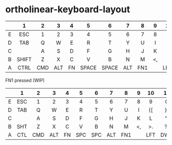 # ortholinear-keyboard-layout

|       |   1   |   2   |   3   |   4   |   5   |   6   |   7   |   8   |   9   |   10  |   11  |   12  |
|:-----:|:-----:|:-----:|:-----:|:-----:|:-----:|:-----:|:-----:|:-----:|:-----:|:-----:|:-----:|:-----:|
|   E   |  ESC  |   1   |   2   |   3   |   4   |   5   |   6   |   7   |   8   |   9   |   0   | BSPACE|
|   D   |  TAB  |   Q   |   W   |   E   |   R   |   T   |   Y   |   U   |   I   |   O   |   P   |   |\  |
|   C   |       |   A   |   S   |   D   |   F   |   G   |   H   |   J   |   K   |   L   |   ;:  | ENTER |
|   B   | SHIFT |   Z   |   X   |   C   |   V   |   B   |   N   |   M   |   <,  |   >.  |   ?/  |   UP  |
|   A   |  CTRL |  CMD  |  ALT  |   FN  | SPACE | SPACE |  ALT  |  FN1  |       |  LEFT |  DOWN | RIGHT |


FN1 pressed (WIP)

|       |   1   |   2   |   3   |   4   |   5   |   6   |   7   |   8   |   9   |   10  |   11  |   12  |
|:-----:|:-----:|:-----:|:-----:|:-----:|:-----:|:-----:|:-----:|:-----:|:-----:|:-----:|:-----:|:-----:|
|   E   |  ESC  |   1   |   2   |   3   |   4   |   5   |   6   |   7   |   8   |   9   |   0   |  BSP  |
|   D   |  TAB  |   Q   |   W   |   E   |   R   |   T   |   Y   |   U   |   I   |   {[  |   }]  |   |\  |
|   C   |       |   A   |   S   |   D   |   F   |   G   |   H   |   J   |   K   |   L   |   ",  |  ENT  |
|   B   |  SHT  |   Z   |   X   |   C   |   V   |   B   |   N   |   M   |   <,  |   >.  |   ?/  |   UP  |
|   A   |  CTL  |  CMD  |  ALT  |   FN  |  SPC  |  SPC  |  ALT  |  FN1  |       |  LFT  |  DWN  |  RGT  |
